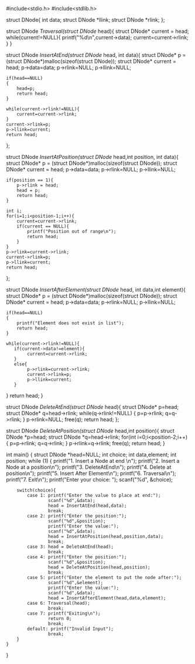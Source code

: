 #include<stdio.h>
#include<stdlib.h>

struct DNode{
    int data;
    struct DNode *llink;
    struct DNode *rlink;
};

 struct DNode *Traversal(struct DNode* head){
    struct DNode* current = head;
    while(current!=NULL){
        printf("%d\n",current->data);
        current=current->rlink;
    }
 }

struct DNode *InsertAtEnd(struct DNode* head, int data){
    struct DNode* p = (struct DNode*)malloc(sizeof(struct DNode));
    struct DNode* current = head;
    p->data=data;
    p->rlink=NULL;
    p->llink=NULL;

    if(head==NULL)
    {
        head=p;
        return head;
    }

    while(current->rlink!=NULL){
        current=current->rlink;
    }
    current->rlink=p;
    p->llink=current;
    return head;
};

struct DNode *InsertAtPosition(struct DNode* head,int position, int data){
    struct DNode* p = (struct DNode*)malloc(sizeof(struct DNode));
    struct DNode* current = head;
    p->data=data;
    p->rlink=NULL;
    p->llink=NULL;

    if(position == 1){
        p->rlink = head;
        head = p;
        return head;
    }

    int i;
    for(i=1;i<position-1;i++){
        current=current->rlink;
        if(current == NULL){
            printf("Position out of range\n");
            return head;
        }
    }
    p->rlink=current->rlink;
    current->rlink=p;
    p->llink=current;
    return head;
};

struct DNode *InsertAfterElement(struct DNode* head, int data,int element){
    struct DNode* p = (struct DNode*)malloc(sizeof(struct DNode));
    struct DNode* current = head;
    p->data=data;
    p->rlink=NULL;
    p->llink=NULL;

    if(head==NULL)
    {
        printf("Element does not exist in list");
        return head;
    }

    while(current->rlink!=NULL){
       if(current->data!=element){
            current=current->rlink;
       }
       else{
            p->rlink=current->rlink;
            current->rlink=p;
            p->llink=current;
       }
}
return head;
}

struct DNode *DeleteAtEnd(struct DNode* head){
struct DNode* p=head;
struct DNode* q=head->rlink;
while(q->rlink!=NULL)
{
    p=p->rlink;
    q=q->rlink;
}
p->rlink=NULL;
free(q);
return head;
};

struct DNode *DeleteAtPosition(struct DNode* head,int position){
struct DNode *p=head;
struct DNode *q=head->rlink;
for(int i=0;i<position-2;i++)
{
   p=p->rlink;
   q=q->rlink;
}
    p->rlink=q->rlink;
    free(q);
    return head;
}

int main()
{
    struct DNode *head=NULL;
    int choice;
    int data,element;
    int position;
    while (1) {
        printf("1. Insert a Node at end \n");
        printf("2. Insert a Node at a position\n");
        printf("3. DeleteAtEnd\n");
        printf("4. Delete at position\n");
        printf("5. Insert After Element\n");
        printf("6. Traversal\n");
        printf("7. Exit\n");
        printf("Enter your choice: ");
        scanf("%d", &choice);

        switch(choice){
            case 1: printf("Enter the value to place at end:");
                    scanf("%d",&data);
                    head = InsertAtEnd(head,data);
                    break;
            case 2: printf("Enter the position:");
                    scanf("%d",&position);
                    printf("Enter the value:");
                    scanf("%d",&data);
                    head = InsertAtPosition(head,position,data);
                    break;
            case 3: head = DeleteAtEnd(head);
                    break;
            case 4: printf("Enter the position:");
                    scanf("%d",&position);
                    head = DeleteAtPosition(head,position);
                    break;
            case 5: printf("Enter the element to put the node after:");
                    scanf("%d",&element);
                    printf("Enter the value:");
                    scanf("%d",&data);
                    head = InsertAfterElement(head,data,element);
            case 6: Traversal(head);
                    break;
            case 7: printf("Exiting\n");
                    return 0;
                    break;
            default: printf("Invalid Input");
                    break;
        }
    }
}

